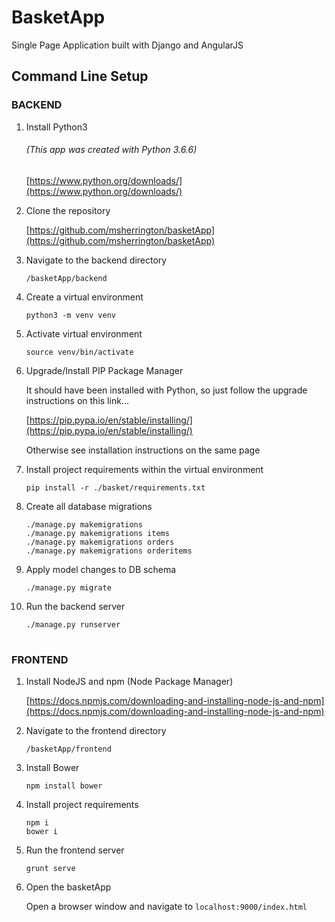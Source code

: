 # BasketApp

Single Page Application built with Django and AngularJS

## Command Line Setup

### BACKEND

1. Install Python3

    ###### (This app was created with Python 3.6.6)
    [https://www.python.org/downloads/](https://www.python.org/downloads/)

2. Clone the repository

    [https://github.com/msherrington/basketApp](https://github.com/msherrington/basketApp)

3. Navigate to the backend directory

    `/basketApp/backend`

4. Create a virtual environment

   `python3 -m venv venv`

5. Activate virtual environment

   `source venv/bin/activate`

6. Upgrade/Install PIP Package Manager

    It should have been installed with Python, so just follow the upgrade instructions on this link...

    [https://pip.pypa.io/en/stable/installing/](https://pip.pypa.io/en/stable/installing/)

    Otherwise see installation instructions on the same page


7. Install project requirements within the virtual environment

   `pip install -r ./basket/requirements.txt`

8. Create all database migrations

    `./manage.py makemigrations`<br/>
    `./manage.py makemigrations items`<br/>
    `./manage.py makemigrations orders`<br/>
    `./manage.py makemigrations orderitems`

9. Apply model changes to DB schema

    `./manage.py migrate`

10. Run the backend server

    `./manage.py runserver`

#

### FRONTEND


1. Install NodeJS and npm (Node Package Manager)

    [https://docs.npmjs.com/downloading-and-installing-node-js-and-npm](https://docs.npmjs.com/downloading-and-installing-node-js-and-npm)

2. Navigate to the frontend directory

    `/basketApp/frontend`

3. Install Bower

    `npm install bower`

4. Install project requirements

    `npm i`<br/>
    `bower i`

4. Run the frontend server

    `grunt serve`

5. Open the basketApp

    Open a browser window and navigate to `localhost:9000/index.html`

